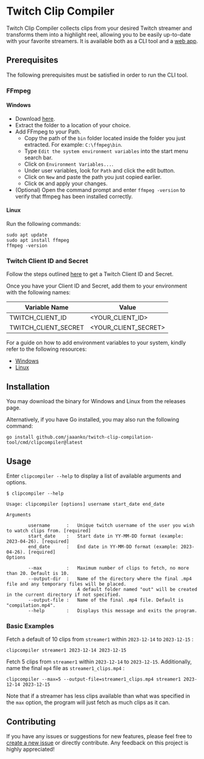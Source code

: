 # Twitch Clip Compiler

Twitch Clip Compiler collects clips from your desired Twitch streamer and transforms them into a highlight reel, allowing you to be easily up-to-date with your favorite streamers.
It is available both as a CLI tool and a [web app](https://twitch-clip-compiler.com).

## Prerequisites
The following prerequisites must be satisfied in order to run the CLI tool.
### FFmpeg
#### Windows
  - Download [here](https://www.gyan.dev/ffmpeg/builds/).
  - Extract the folder to a location of your choice.
  - Add FFmpeg to your Path.
    - Copy the path of the `bin` folder located inside the folder you just extracted. For example: `C:\ffmpeg\bin`.
    - Type `Edit the system environment variables` into the start menu search bar.
    - Click on `Environment Variables...`.
    - Under user variables, look for `Path` and click the edit button.
    - Click on `New` and paste the path you just copied earlier.
    - Click `OK` and apply your changes.
  - (Optional) Open the command prompt and enter `ffmpeg -version` to verify that ffmpeg has been installed correctly.
#### Linux
Run the following commands:
```
sudo apt update
sudo apt install ffmpeg
ffmpeg -version
```

### Twitch Client ID and Secret
Follow the steps outlined [here](https://dev.twitch.tv/docs/authentication/register-app/) to get a Twitch Client ID and Secret.

Once you have your Client ID and Secret, add them to your environment with the following names:

| Variable Name         | Value |
| -------------         | -------------       |
| TWITCH_CLIENT_ID      | <YOUR_CLIENT_ID>     |
| TWITCH_CLIENT_SECRET  | <YOUR_CLIENT_SECRET>  |

For a guide on how to add environment variables to your system, kindly refer to the following resources: 
  - [Windows](https://phoenixnap.com/kb/windows-set-environment-variable) 
  - [Linux](https://phoenixnap.com/kb/linux-set-environment-variable)

## Installation
You may download the binary for Windows and Linux from the releases page. 

Alternatively, if you have Go installed, you may also run the following command:

```
go install github.com/jaaanko/twitch-clip-compilation-tool/cmd/clipcompiler@latest
```

## Usage
Enter ```clipcompiler --help``` to display a list of available arguments and options.
```
$ clipcompiler --help

Usage: clipcompiler [options] username start_date end_date
                         
Arguments

        username      :   Unique twitch username of the user you wish to watch clips from. [required]
        start_date    :   Start date in YY-MM-DD format (example: 2023-04-26). [required]
        end_date      :   End date in YY-MM-DD format (example: 2023-04-26). [required]
Options

        --max         :   Maximum number of clips to fetch, no more than 20. Default is 10.
        --output-dir  :   Name of the directory where the final .mp4 file and any temporary files will be placed. 
                          A default folder named "out" will be created in the current directory if not specified.
        --output-file :   Name of the final .mp4 file. Default is "compilation.mp4".
        --help        :   Displays this message and exits the program.
```

### Basic Examples
Fetch a default of 10 clips from `streamer1` within `2023-12-14` to `2023-12-15` :

```
clipcompiler streamer1 2023-12-14 2023-12-15
```

Fetch 5 clips from `streamer1` within `2023-12-14` to `2023-12-15`. Additionally, name the final `mp4` file as `streamer1_clips.mp4` :

```
clipcompiler --max=5 --output-file=streamer1_clips.mp4 streamer1 2023-12-14 2023-12-15
```

Note that if a streamer has less clips available than what was specified in the `max` option, the program will just fetch as much clips as it can.

## Contributing
If you have any issues or suggestions for new features, please feel free to [create a new issue](https://github.com/jaaanko/twitch-clip-compilation-tool/issues/new) or directly contribute. Any feedback on this project is highly appreciated!
